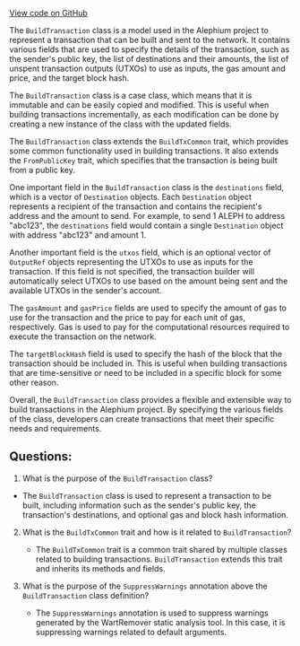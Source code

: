 [View code on GitHub](https://github.com/alephium/alephium/api/src/main/scala/org/alephium/api/model/BuildTransaction.scala)

The `BuildTransaction` class is a model used in the Alephium project to represent a transaction that can be built and sent to the network. It contains various fields that are used to specify the details of the transaction, such as the sender's public key, the list of destinations and their amounts, the list of unspent transaction outputs (UTXOs) to use as inputs, the gas amount and price, and the target block hash.

The `BuildTransaction` class is a case class, which means that it is immutable and can be easily copied and modified. This is useful when building transactions incrementally, as each modification can be done by creating a new instance of the class with the updated fields.

The `BuildTransaction` class extends the `BuildTxCommon` trait, which provides some common functionality used in building transactions. It also extends the `FromPublicKey` trait, which specifies that the transaction is being built from a public key.

One important field in the `BuildTransaction` class is the `destinations` field, which is a vector of `Destination` objects. Each `Destination` object represents a recipient of the transaction and contains the recipient's address and the amount to send. For example, to send 1 ALEPH to address "abc123", the `destinations` field would contain a single `Destination` object with address "abc123" and amount 1.

Another important field is the `utxos` field, which is an optional vector of `OutputRef` objects representing the UTXOs to use as inputs for the transaction. If this field is not specified, the transaction builder will automatically select UTXOs to use based on the amount being sent and the available UTXOs in the sender's account.

The `gasAmount` and `gasPrice` fields are used to specify the amount of gas to use for the transaction and the price to pay for each unit of gas, respectively. Gas is used to pay for the computational resources required to execute the transaction on the network.

The `targetBlockHash` field is used to specify the hash of the block that the transaction should be included in. This is useful when building transactions that are time-sensitive or need to be included in a specific block for some other reason.

Overall, the `BuildTransaction` class provides a flexible and extensible way to build transactions in the Alephium project. By specifying the various fields of the class, developers can create transactions that meet their specific needs and requirements.
## Questions: 
 1. What is the purpose of the `BuildTransaction` class?
   - The `BuildTransaction` class is used to represent a transaction to be built, including information such as the sender's public key, the transaction's destinations, and optional gas and block hash information.

2. What is the `BuildTxCommon` trait and how is it related to `BuildTransaction`?
   - The `BuildTxCommon` trait is a common trait shared by multiple classes related to building transactions. `BuildTransaction` extends this trait and inherits its methods and fields.

3. What is the purpose of the `SuppressWarnings` annotation above the `BuildTransaction` class definition?
   - The `SuppressWarnings` annotation is used to suppress warnings generated by the WartRemover static analysis tool. In this case, it is suppressing warnings related to default arguments.